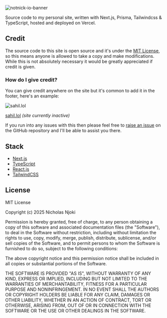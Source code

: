 ![notnick-io-banner](https://github.com/alsonick/notnick.io/assets/101022772/24dc8b0c-1a47-4005-8c22-d352acb74fcd)

Source code to my personal site, written with Next.js, Prisma, Tailwindcss & TypeScript, hosted and deployed on Vercel.

## Credit

The source code to this site is open source and it's under the [MIT License](https://notnick.io/license), so this means anyone is allowed to take a copy and make modifications. While this is not absolutely necessary it would be greatly appreciated if credit is given.

### How do I give credit?

You can give credit anywhere on the site but it's common to add it in the footer, here's an example:

![sahil.lol](https://notnick.io/credit/credit-screenshot.png)

[sahil.lol](https://sahil.lol/) _(site currently inactive)_

If you run into any issues with this then please feel free to [raise an issue](https://github.com/alsonick/notnick.io/issues/new) on the GitHub repository and I'll be able to assist you there.

## Stack

- [Next.js](https://nextjs.org/)
- [TypeScript](https://www.typescriptlang.org/)
- [React.js](https://react.dev/)
- [TailwindCSS](https://tailwindcss.com/)

## License

MIT License

Copyright (c) 2025 Nicholas Njoki

Permission is hereby granted, free of charge, to any person obtaining a copy of this software and associated documentation files (the "Software"), to deal in the Software without restriction, including without limitation the rights to use, copy, modify, merge, publish, distribute, sublicense, and/or sell copies of the Software, and to permit persons to whom the Software is furnished to do so, subject to the following conditions:

The above copyright notice and this permission notice shall be included in all copies or substantial portions of the Software.

THE SOFTWARE IS PROVIDED "AS IS", WITHOUT WARRANTY OF ANY KIND, EXPRESS OR IMPLIED, INCLUDING BUT NOT LIMITED TO THE WARRANTIES OF MERCHANTABILITY, FITNESS FOR A PARTICULAR PURPOSE AND NONINFRINGEMENT. IN NO EVENT SHALL THE AUTHORS OR COPYRIGHT HOLDERS BE LIABLE FOR ANY CLAIM, DAMAGES OR OTHER LIABILITY, WHETHER IN AN ACTION OF CONTRACT, TORT OR OTHERWISE, ARISING FROM, OUT OF OR IN CONNECTION WITH THE SOFTWARE OR THE USE OR OTHER DEALINGS IN THE SOFTWARE.

